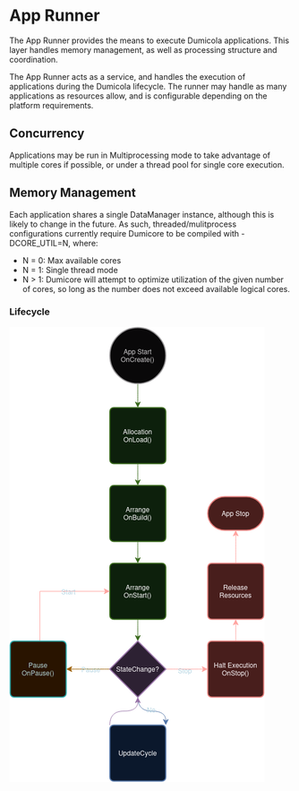 # App Runner
The App Runner provides the means to execute Dumicola applications. This layer handles memory management, as well as processing structure and coordination.

The App Runner acts as a service, and handles the execution of applications during the Dumicola lifecycle. The runner may handle as many applications as resources allow, and is configurable depending on the platform requirements.

## Concurrency
Applications may be run in Multiprocessing mode to take advantage of multiple cores if possible, or under a thread pool for single core execution.

## Memory Management
Each application shares a single DataManager instance, although this is likely to change in the future. As such, threaded/mulitprocess configurations currently require Dumicore to be compiled with -DCORE_UTIL=N, where:
* N = 0: Max available cores
* N = 1: Single thread mode
* N > 1: Dumicore will attempt to optimize utilization of the given number of cores, so long as the number does not exceed available logical cores. 


### Lifecycle
![](./app_lifecycle.png)